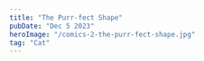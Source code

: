 ```yaml
---
title: "The Purr-fect Shape"
pubDate: "Dec 5 2023"
heroImage: "/comics-2-the-purr-fect-shape.jpg"
tag: "Cat"
---
```

